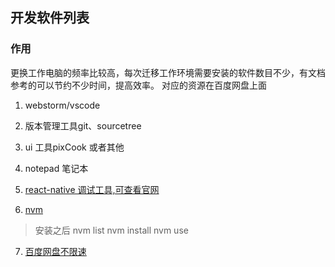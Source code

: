 ## 开发软件列表

### 作用

更换工作电脑的频率比较高，每次迁移工作环境需要安装的软件数目不少，有文档参考的可以节约不少时间，提高效率。
对应的资源在百度网盘上面

1. webstorm/vscode

2. 版本管理工具git、sourcetree

3. ui 工具pixCook 或者其他

4. notepad 笔记本

5. [react-native 调试工具,可查看官网](https://github.com/jhen0409/react-native-debugger/releases)

6. [nvm](https://github.com/coreybutler/nvm-windows/releases) 

> 安装之后 nvm list   nvm install  nvm use

7. [百度网盘不限速](https://www.lanzous.com/b628274/)